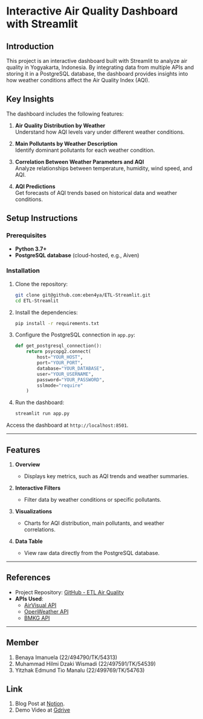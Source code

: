 # Interactive Air Quality Dashboard with Streamlit

## Introduction

This project is an interactive dashboard built with Streamlit to analyze air quality in Yogyakarta, Indonesia. By integrating data from multiple APIs and storing it in a PostgreSQL database, the dashboard provides insights into how weather conditions affect the Air Quality Index (AQI).

## Key Insights

The dashboard includes the following features:

1. **Air Quality Distribution by Weather**  
   Understand how AQI levels vary under different weather conditions.

2. **Main Pollutants by Weather Description**  
   Identify dominant pollutants for each weather condition.

3. **Correlation Between Weather Parameters and AQI**  
   Analyze relationships between temperature, humidity, wind speed, and AQI.

4. **AQI Predictions**  
   Get forecasts of AQI trends based on historical data and weather conditions.

## Setup Instructions

### Prerequisites

- **Python 3.7+**
- **PostgreSQL database** (cloud-hosted, e.g., Aiven)

### Installation

1. Clone the repository:
   ```bash
   git clone git@github.com:eben4ya/ETL-Streamlit.git
   cd ETL-Streamlit
   ```

2. Install the dependencies:
   ```bash
   pip install -r requirements.txt
   ```

3. Configure the PostgreSQL connection in `app.py`:
   ```python
   def get_postgresql_connection():
       return psycopg2.connect(
           host="YOUR_HOST",
           port="YOUR_PORT",
           database="YOUR_DATABASE",
           user="YOUR_USERNAME",
           password="YOUR_PASSWORD",
           sslmode="require"
       )
   ```

4. Run the dashboard:
   ```bash
   streamlit run app.py
   ```

Access the dashboard at `http://localhost:8501`.

---

## Features

1. **Overview**  
   - Displays key metrics, such as AQI trends and weather summaries.

2. **Interactive Filters**  
   - Filter data by weather conditions or specific pollutants.

3. **Visualizations**  
   - Charts for AQI distribution, main pollutants, and weather correlations.

4. **Data Table**  
   - View raw data directly from the PostgreSQL database.

---

## References

- Project Repository: [GitHub - ETL Air Quality](https://github.com/eben4ya/ETL-air-quality)
- **APIs Used**:
  - [AirVisual API](https://api-docs.iqair.com/)
  - [OpenWeather API](https://openweathermap.org/api)
  - [BMKG API](https://data.bmkg.go.id/)

---

## Member

1. Benaya Imanuela (22/494790/TK/54313)
2. Muhammad Hilmi Dzaki Wismadi (22/497591/TK/54539)
3. Yitzhak Edmund Tio Manalu (22/499769/TK/54763)

## Link
1. Blog Post at [Notion](https://lying-shrine-78d.notion.site/Polusi-Udara-Data-Engineering-1350238f73218085a93dcf8ca0873e4c?pvs=4).
2. Demo Video at [Gdrive](https://drive.google.com/file/d/10bC4HO3JJMpiwpzxx9j9LijChUc5d593/view?usp=sharing)